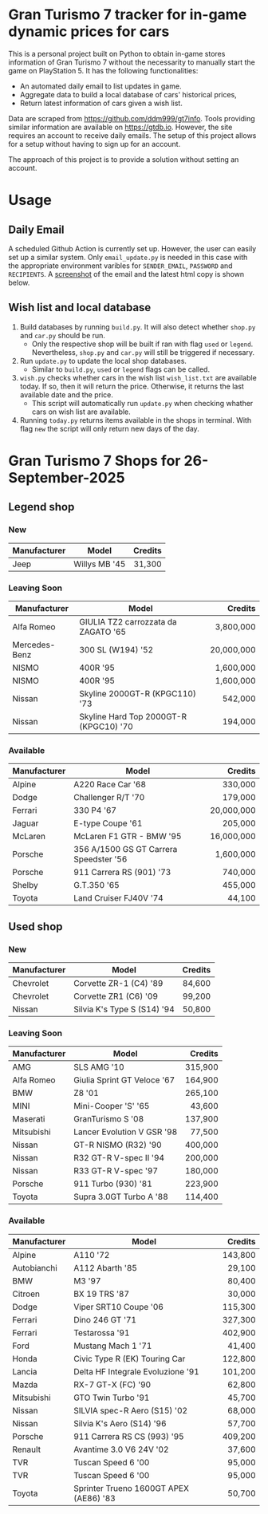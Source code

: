 # Gran Turismo 7 tracker for in-game dynamic prices for cars

This is a personal project built on Python to obtain in-game stores information of Gran Turismo 7 without the necessarity to manually start the game on PlayStation 5. It has the following functionalities:

- An automated daily email to list updates in game.
- Aggregate data to build a local database of cars' historical prices,
- Return latest information of cars given a wish list.

Data are scraped from https://github.com/ddm999/gt7info. Tools providing similar information are available on https://gtdb.io. However, the site requires an account to receive daily emails. The setup of this project allows for a setup without having to sign up for an account.

The approach of this project is to provide a solution without setting an account.

# Usage

## Daily Email

A scheduled Github Action is currently set up. However, the user can easily set up a similar system. Only `email_update.py` is needed in this case with the appropriate environment varibles for `SENDER_EMAIL`, `PASSWORD` and `RECIPIENTS`. A [screenshot](https://raw.githubusercontent.com/marcohoucheng/Gran-Turismo-7-Price-Tracker/main/data/email_screenshot.png) of the email and the latest html copy is shown below.

## Wish list and local database

1. Build databases by running `build.py`. It will also detect whether `shop.py` and `car.py` should be run.
    - Only the respective shop will be built if ran with flag `used` or `legend`. Nevertheless, `shop.py` and `car.py` will still be triggered if necessary.
2. Run `update.py` to update the local shop databases.
    - Similar to `build.py`, `used` or `legend` flags can be called.
3. `wish.py` checks whether cars in the wish list `wish_list.txt` are available today. If so, then it will return the price. Otherwise, it returns the last available date and the price.
    - This script will automatically run `update.py` when checking whather cars on wish list are available.
4. Running `today.py` returns items available in the shops in terminal. With flag `new` the script will only return new days of the day.


# Gran Turismo 7 Shops for 26-September-2025



## Legend shop

### New
 | Manufacturer | Model | Credits |
 | --- | --- | --: |
|Jeep|Willys MB '45|31,300|

### Leaving Soon
 | Manufacturer | Model | Credits |
 | --- | --- | --: |
|Alfa Romeo|GIULIA TZ2 carrozzata da ZAGATO '65|3,800,000|
|Mercedes-Benz|300 SL (W194) '52|20,000,000|
|NISMO|400R '95|1,600,000|
|NISMO|400R '95|1,600,000|
|Nissan|Skyline 2000GT-R (KPGC110) '73|542,000|
|Nissan|Skyline Hard Top 2000GT-R (KPGC10) '70|194,000|

### Available
 | Manufacturer | Model | Credits |
 | --- | --- | --: |
|Alpine|A220 Race Car '68|330,000|
|Dodge|Challenger R/T '70|179,000|
|Ferrari|330 P4 '67|20,000,000|
|Jaguar|E-type Coupe '61|205,000|
|McLaren|McLaren F1 GTR - BMW '95|16,000,000|
|Porsche|356 A/1500 GS GT Carrera Speedster '56|1,600,000|
|Porsche|911 Carrera RS (901) '73|740,000|
|Shelby|G.T.350 '65|455,000|
|Toyota|Land Cruiser FJ40V '74|44,100|


## Used shop

### New
 | Manufacturer | Model | Credits |
 | --- | --- | --: |
|Chevrolet|Corvette ZR-1 (C4) '89|84,600|
|Chevrolet|Corvette ZR1 (C6) '09|99,200|
|Nissan|Silvia K's Type S (S14) '94|50,800|

### Leaving Soon
 | Manufacturer | Model | Credits |
 | --- | --- | --: |
|AMG|SLS AMG '10|315,900|
|Alfa Romeo|Giulia Sprint GT Veloce '67|164,900|
|BMW|Z8 '01|265,100|
|MINI|Mini-Cooper 'S' '65|43,600|
|Maserati|GranTurismo S '08|137,900|
|Mitsubishi|Lancer Evolution V GSR '98|77,500|
|Nissan|GT-R NISMO (R32) '90|400,000|
|Nissan|R32 GT-R V-spec II '94|200,000|
|Nissan|R33 GT-R V-spec '97|180,000|
|Porsche|911 Turbo (930) '81|223,900|
|Toyota|Supra 3.0GT Turbo A '88|114,400|

### Available
 | Manufacturer | Model | Credits |
 | --- | --- | --: |
|Alpine|A110 '72|143,800|
|Autobianchi|A112 Abarth '85|29,100|
|BMW|M3 '97|80,400|
|Citroen|BX 19 TRS '87|30,000|
|Dodge|Viper SRT10 Coupe '06|115,300|
|Ferrari|Dino 246 GT '71|327,300|
|Ferrari|Testarossa '91|402,900|
|Ford|Mustang Mach 1 '71|41,400|
|Honda|Civic Type R (EK) Touring Car|122,800|
|Lancia|Delta HF Integrale Evoluzione '91|101,200|
|Mazda|RX-7 GT-X (FC) '90|62,800|
|Mitsubishi|GTO Twin Turbo '91|45,700|
|Nissan|SILVIA spec-R Aero (S15) '02|68,000|
|Nissan|Silvia K's Aero (S14) '96|57,700|
|Porsche|911 Carrera RS CS (993) '95|409,200|
|Renault|Avantime 3.0 V6 24V '02|37,600|
|TVR|Tuscan Speed 6 '00|95,000|
|TVR|Tuscan Speed 6 '00|95,000|
|Toyota|Sprinter Trueno 1600GT APEX (AE86) '83|50,700|
